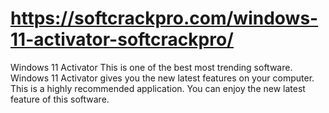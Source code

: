 # https://softcrackpro.com/windows-11-activator-softcrackpro/
Windows 11 Activator  This is one of the best most trending software. Windows 11 Activator gives you the new latest features on your computer. This is a highly recommended application. You can enjoy the new latest feature of this software.
